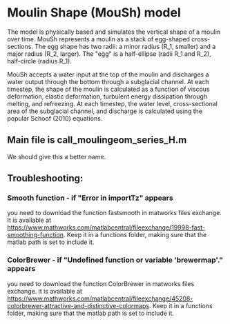# Moulin Shape (MouSh) model
The model is physically based and simulates the vertical shape of a moulin over time.  MouSh represents a moulin as a stack of egg-shaped cross-sections.  The egg shape has two radii: a minor radius (R_1, smaller) and a major radius (R_2, larger).  The "egg" is a half-ellipse (radii R_1 and R_2), half-circle (radius R_1).

MouSh accepts a water input at the top of the moulin and discharges a water output through the bottom through a subglacial channel.  At each timestep, the shape of the moulin is calculated as a function of viscous deformation, elastic deformation, turbulent energy dissipation through melting, and refreezing.  At each timestep, the water level, cross-sectional area of the subglacial channel, and discharge is calculated using the popular Schoof (2010) equations.

## Main file is call_moulingeom_series_H.m
We should give this a better name.

## Troubleshooting:
### Smooth function - if "Error in importTz" appears
you need to download the function fastsmooth in matworks files exchange. It is available at https://www.mathworks.com/matlabcentral/fileexchange/19998-fast-smoothing-function. Keep it in a functions folder, making sure that the matlab path is set to include it. 

### ColorBrewer - if "Undefined function or variable 'brewermap'." appears
you need to download the function ColorBrewer in matworks files exchange. it is available at https://www.mathworks.com/matlabcentral/fileexchange/45208-colorbrewer-attractive-and-distinctive-colormaps. Keep it in a functions folder, making sure that the matlab path is set to include it.



